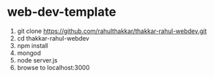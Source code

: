 # web-dev-template

1. git clone https://github.com/rahulthakkar/thakkar-rahul-webdev.git
1. cd thakkar-rahul-webdev
1. npm install
1. mongod
1. node server.js
1. browse to localhost:3000
